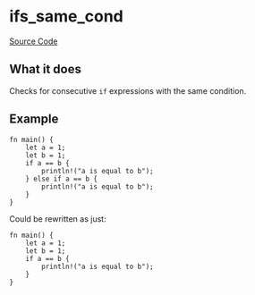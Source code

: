 # ifs_same_cond

[Source Code](https://github.com/software-mansion/cairo-lint/tree/main/crates/cairo-lint-core/src/lints/ifs/ifs_same_cond.rs#L43)

## What it does

Checks for consecutive `if` expressions with the same condition.

## Example

```cairo
fn main() {
    let a = 1;
    let b = 1;
    if a == b {
        println!("a is equal to b");
    } else if a == b {
        println!("a is equal to b");
    }
}
```
 
Could be rewritten as just:
 
```cairo
fn main() {
    let a = 1;
    let b = 1;
    if a == b {
        println!("a is equal to b");
    }
}
```
